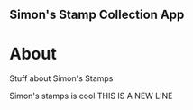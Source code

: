 Simon's Stamp Collection App 
----

# About 

Stuff about Simon's Stamps 


Simon's stamps is cool
 THIS IS A NEW LINE


 